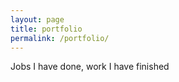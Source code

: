 ```yaml
---
layout: page
title: portfolio
permalink: /portfolio/
---
```


Jobs I have done,
work I have finished